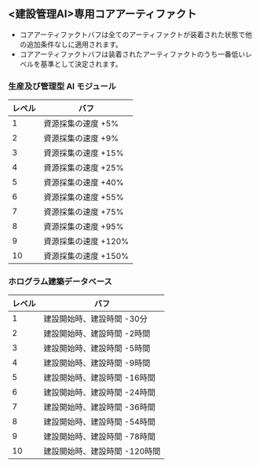 ## <建設管理AI>専用コアアーティファクト

- コアアーティファクトバフは全てのアーティファクトが装着された状態で他の追加条件なしに適用されます。
- コアアーティファクトバフは装着されたアーティファクトのうち一番低いレベルを基準として決定されます。

### 生産及び管理型 AI モジュール

| レベル | バフ |
| - | - |
| 1 | 資源採集の速度 +5% |
| 2 | 資源採集の速度 +9% |
| 3 | 資源採集の速度 +15% |
| 4 | 資源採集の速度 +25% |
| 5 | 資源採集の速度 +40% |
| 6 | 資源採集の速度 +55% |
| 7 | 資源採集の速度 +75% |
| 8 | 資源採集の速度 +95% |
| 9 | 資源採集の速度 +120% |
| 10 | 資源採集の速度 +150% |


### ホログラム建築データベース

| レベル | バフ |
| - | - |
| 1 | 建設開始時、建設時間 -30分 |
| 2 | 建設開始時、建設時間 -2時間 |
| 3 | 建設開始時、建設時間 -5時間 |
| 4 | 建設開始時、建設時間 -9時間 |
| 5 | 建設開始時、建設時間 -16時間 |
| 6 | 建設開始時、建設時間 -24時間 |
| 7 | 建設開始時、建設時間 -36時間 |
| 8 | 建設開始時、建設時間 -54時間 |
| 9 | 建設開始時、建設時間 -78時間 |
| 10 | 建設開始時、建設時間 -120時間 |